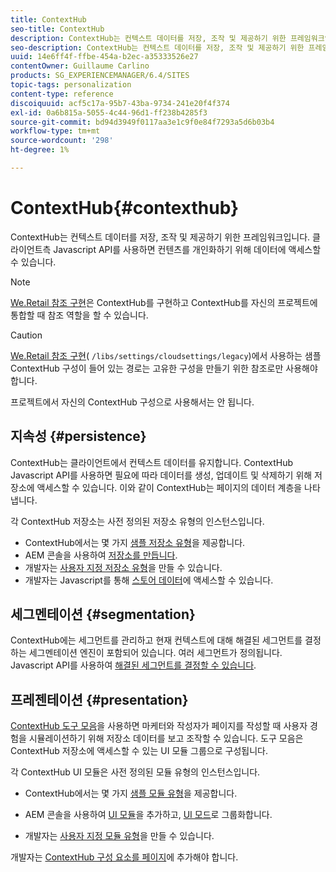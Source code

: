 ```yaml
---
title: ContextHub
seo-title: ContextHub
description: ContextHub는 컨텍스트 데이터를 저장, 조작 및 제공하기 위한 프레임워크입니다
seo-description: ContextHub는 컨텍스트 데이터를 저장, 조작 및 제공하기 위한 프레임워크입니다
uuid: 14e6ff4f-ffbe-454a-b2ec-a35333526e27
contentOwner: Guillaume Carlino
products: SG_EXPERIENCEMANAGER/6.4/SITES
topic-tags: personalization
content-type: reference
discoiquuid: acf5c17a-95b7-43ba-9734-241e20f4f374
exl-id: 0a6b815a-5055-4c44-96d1-ff238b4285f3
source-git-commit: bd94d3949f0117aa3e1c9f0e84f7293a5d6b03b4
workflow-type: tm+mt
source-wordcount: '298'
ht-degree: 1%

---
```


# ContextHub{#contexthub}

ContextHub는 컨텍스트 데이터를 저장, 조작 및 제공하기 위한 프레임워크입니다. 클라이언트측 Javascript API를 사용하면 컨텐츠를 개인화하기 위해 데이터에 액세스할 수 있습니다.

>[!NOTE]
>
>[We.Retail 참조 구현](/help/sites-developing/we-retail.md)은 ContextHub를 구현하고 ContextHub를 자신의 프로젝트에 통합할 때 참조 역할을 할 수 있습니다.

>[!CAUTION]
>
>[We.Retail 참조 구현](/help/sites-developing/we-retail.md)( `/libs/settings/cloudsettings/legacy`)에서 사용하는 샘플 ContextHub 구성이 들어 있는 경로는 고유한 구성을 만들기 위한 참조로만 사용해야 합니다.
>
>프로젝트에서 자신의 ContextHub 구성으로 사용해서는 안 됩니다.

## 지속성 {#persistence}

ContextHub는 클라이언트에서 컨텍스트 데이터를 유지합니다. ContextHub Javascript API를 사용하면 필요에 따라 데이터를 생성, 업데이트 및 삭제하기 위해 저장소에 액세스할 수 있습니다. 이와 같이 ContextHub는 페이지의 데이터 계층을 나타냅니다.

각 ContextHub 저장소는 사전 정의된 저장소 유형의 인스턴스입니다.

* ContextHub에서는 몇 가지 [샘플 저장소 유형](/help/sites-developing/ch-samplestores.md)을 제공합니다.
* AEM 콘솔을 사용하여 [저장소를 만듭니다](/help/sites-administering/contexthub-config.md#creating-a-contexthub-store).
* 개발자는 [사용자 지정 저장소 유형](/help/sites-developing/ch-extend.md#creating-custom-store-candidates)을 만들 수 있습니다.
* 개발자는 Javascript를 통해 [스토어 데이터](/help/sites-developing/ch-adding.md#interacting-with-contexthub-stores)에 액세스할 수 있습니다.

## 세그멘테이션 {#segmentation}

ContextHub에는 세그먼트를 관리하고 현재 컨텍스트에 대해 해결된 세그먼트를 결정하는 세그멘테이션 엔진이 포함되어 있습니다. 여러 세그먼트가 정의됩니다. Javascript API를 사용하여 [해결된 세그먼트를 결정할 수 있습니다](/help/sites-developing/ch-adding.md#determining-resolved-contexthub-segments).

## 프레젠테이션 {#presentation}

[ContextHub 도구 모음](/help/sites-authoring/ch-previewing.md)을 사용하면 마케터와 작성자가 페이지를 작성할 때 사용자 경험을 시뮬레이션하기 위해 저장소 데이터를 보고 조작할 수 있습니다. 도구 모음은 ContextHub 저장소에 액세스할 수 있는 UI 모듈 그룹으로 구성됩니다.

각 ContextHub UI 모듈은 사전 정의된 모듈 유형의 인스턴스입니다.

* ContextHub에서는 몇 가지 [샘플 모듈 유형](/help/sites-developing/ch-samplemodules.md)을 제공합니다.
* AEM 콘솔을 사용하여 [UI 모듈](/help/sites-administering/contexthub-config.md#adding-a-ui-module)을 추가하고, [UI 모드](/help/sites-administering/contexthub-config.md#adding-a-ui-mode)로 그룹화합니다.

* 개발자는 [사용자 지정 모듈 유형](/help/sites-developing/ch-extend.md#creating-contexthub-ui-module-types)을 만들 수 있습니다.

개발자는 [ContextHub 구성 요소를 페이지](/help/sites-developing/ch-adding.md)에 추가해야 합니다.
